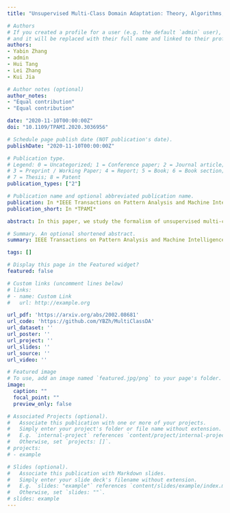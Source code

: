 ```yaml
---
title: "Unsupervised Multi-Class Domain Adaptation: Theory, Algorithms, and Practice"

# Authors
# If you created a profile for a user (e.g. the default `admin` user), write the username (folder name) here 
# and it will be replaced with their full name and linked to their profile.
authors:
- Yabin Zhang
- admin
- Hui Tang
- Lei Zhang
- Kui Jia

# Author notes (optional)
author_notes:
- "Equal contribution"
- "Equal contribution"

date: "2020-11-10T00:00:00Z"
doi: "10.1109/TPAMI.2020.3036956"

# Schedule page publish date (NOT publication's date).
publishDate: "2020-11-10T00:00:00Z"

# Publication type.
# Legend: 0 = Uncategorized; 1 = Conference paper; 2 = Journal article;
# 3 = Preprint / Working Paper; 4 = Report; 5 = Book; 6 = Book section;
# 7 = Thesis; 8 = Patent
publication_types: ["2"]

# Publication name and optional abbreviated publication name.
publication: In *IEEE Transactions on Pattern Analysis and Machine Intelligence*
publication_short: In *TPAMI*

abstract: In this paper, we study the formalism of unsupervised multi-class domain adaptation (multi-class UDA), which underlies a few recent algorithms whose learning objectives are only motivated empirically. Multi-Class Scoring Disagreement (MCSD) divergence is presented by aggregating the absolute margin violations in multi-class classification, and this proposed MCSD is able to fully characterize the relations between any pair of multi-class scoring hypotheses. By using MCSD as a measure of domain distance, we develop a new domain adaptation bound for multi-class UDA; its data-dependent, probably approximately correct bound is also developed that naturally suggests adversarial learning objectives to align conditional feature distributions across source and target domains. Consequently, an algorithmic framework of Multi-class Domain-adversarial learning Networks (McDalNets) is developed, and its different instantiations via surrogate learning objectives either coincide with or resemble a few recently popular methods, thus (partially) underscoring their practical effectiveness. Based on our identical theory for multi-class UDA, we also introduce a new algorithm of Domain-Symmetric Networks (SymmNets), which is featured by a novel adversarial strategy of domain confusion and discrimination. SymmNets affords simple extensions that work equally well under the problem settings of either closed set, partial, or open set UDA. We conduct careful empirical studies to compare different algorithms of McDalNets and our newly introduced SymmNets. Experiments verify our theoretical analysis and show the efficacy of our proposed SymmNets. In addition, we have made our implementation code publicly available.

# Summary. An optional shortened abstract.
summary: IEEE Transactions on Pattern Analysis and Machine Intelligence (TPAMI), 2020

tags: []

# Display this page in the Featured widget?
featured: false

# Custom links (uncomment lines below)
# links:
# - name: Custom Link
#   url: http://example.org

url_pdf: 'https://arxiv.org/abs/2002.08681'
url_code: 'https://github.com/YBZh/MultiClassDA'
url_dataset: ''
url_poster: ''
url_project: ''
url_slides: ''
url_source: ''
url_video: ''

# Featured image
# To use, add an image named `featured.jpg/png` to your page's folder. 
image:
  caption: ""
  focal_point: ""
  preview_only: false

# Associated Projects (optional).
#   Associate this publication with one or more of your projects.
#   Simply enter your project's folder or file name without extension.
#   E.g. `internal-project` references `content/project/internal-project/index.md`.
#   Otherwise, set `projects: []`.
# projects:
# - example

# Slides (optional).
#   Associate this publication with Markdown slides.
#   Simply enter your slide deck's filename without extension.
#   E.g. `slides: "example"` references `content/slides/example/index.md`.
#   Otherwise, set `slides: ""`.
# slides: example
---
```

